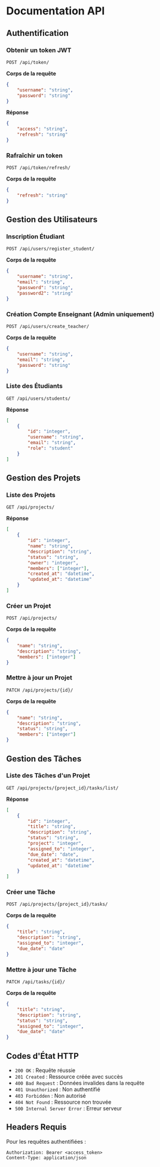 # Documentation API

## Authentification

### Obtenir un token JWT
```http
POST /api/token/
```

**Corps de la requête**
```json
{
    "username": "string",
    "password": "string"
}
```

**Réponse**
```json
{
    "access": "string",
    "refresh": "string"
}
```

### Rafraîchir un token
```http
POST /api/token/refresh/
```

**Corps de la requête**
```json
{
    "refresh": "string"
}
```

## Gestion des Utilisateurs

### Inscription Étudiant
```http
POST /api/users/register_student/
```

**Corps de la requête**
```json
{
    "username": "string",
    "email": "string",
    "password": "string",
    "password2": "string"
}
```

### Création Compte Enseignant (Admin uniquement)
```http
POST /api/users/create_teacher/
```

**Corps de la requête**
```json
{
    "username": "string",
    "email": "string",
    "password": "string"
}
```

### Liste des Étudiants
```http
GET /api/users/students/
```

**Réponse**
```json
[
    {
        "id": "integer",
        "username": "string",
        "email": "string",
        "role": "student"
    }
]
```

## Gestion des Projets

### Liste des Projets
```http
GET /api/projects/
```

**Réponse**
```json
[
    {
        "id": "integer",
        "name": "string",
        "description": "string",
        "status": "string",
        "owner": "integer",
        "members": ["integer"],
        "created_at": "datetime",
        "updated_at": "datetime"
    }
]
```

### Créer un Projet
```http
POST /api/projects/
```

**Corps de la requête**
```json
{
    "name": "string",
    "description": "string",
    "members": ["integer"]
}
```

### Mettre à jour un Projet
```http
PATCH /api/projects/{id}/
```

**Corps de la requête**
```json
{
    "name": "string",
    "description": "string",
    "status": "string",
    "members": ["integer"]
}
```

## Gestion des Tâches

### Liste des Tâches d'un Projet
```http
GET /api/projects/{project_id}/tasks/list/
```

**Réponse**
```json
[
    {
        "id": "integer",
        "title": "string",
        "description": "string",
        "status": "string",
        "project": "integer",
        "assigned_to": "integer",
        "due_date": "date",
        "created_at": "datetime",
        "updated_at": "datetime"
    }
]
```

### Créer une Tâche
```http
POST /api/projects/{project_id}/tasks/
```

**Corps de la requête**
```json
{
    "title": "string",
    "description": "string",
    "assigned_to": "integer",
    "due_date": "date"
}
```

### Mettre à jour une Tâche
```http
PATCH /api/tasks/{id}/
```

**Corps de la requête**
```json
{
    "title": "string",
    "description": "string",
    "status": "string",
    "assigned_to": "integer",
    "due_date": "date"
}
```

## Codes d'État HTTP

- `200 OK` : Requête réussie
- `201 Created` : Ressource créée avec succès
- `400 Bad Request` : Données invalides dans la requête
- `401 Unauthorized` : Non authentifié
- `403 Forbidden` : Non autorisé
- `404 Not Found` : Ressource non trouvée
- `500 Internal Server Error` : Erreur serveur

## Headers Requis

Pour les requêtes authentifiées :
```http
Authorization: Bearer <access_token>
Content-Type: application/json
```
